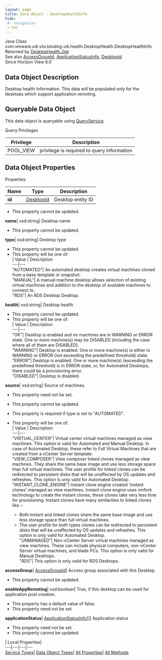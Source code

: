 ```yaml
---
layout: page
title: Data Object - DesktopHealthInfo
hide:
 #- navigation
 - toc
---
```






Java Class
    com.vmware.vdi.vlsi.binding.vdi.health.DesktopHealth.DesktopHealthInfo  
Returned by
     [DesktopHealth_Get](vdi.health.DesktopHealth.md#get)  
See also
     [AccessGroupId](vdi.entity.AccessGroupId.md), [ApplicationStatusInfo](vdi.health.DesktopHealth.ApplicationStatusInfo.md), [DesktopId](vdi.entity.DesktopId.md)  
Since 
    Horizon View 6.0

## Data Object Description 

Desktop health Information. This data will be populated only for the desktops which support application remoting. 

##  Queryable Data Object 

This data object is queryable using [QueryService](vdi.query.QueryService.md "QueryService"). 

Query Privileges 

Privilege |  Description   
---|---  
POOL_VIEW|  privilege is required to query information   
  


## Data Object Properties

Properties

Name |  Type |  Description   
---|---|---  
**id**| [DesktopId](vdi.entity.DesktopId.md)|  Desktop entity ID   


 * This property cannot be updated.

  
**name**|  xsd:string|  Desktop name   


 * This property cannot be updated.

  
**type**|  xsd:string|  Desktop type   


 * This property cannot be updated.
  * This property will be one of:  
|  Value |  Description   
---|---  
"AUTOMATED"| An automated desktop creates virtual machines cloned from a base template or snapshot.  
"MANUAL"| A manual machine desktop allows selection of existing virtual machines and addition to the desktop of available machines to connect to.  
"RDS"| An RDS Desktop Desktop.  

  
**health**|  xsd:string|  Desktop health   


 * This property cannot be updated.
  * This property will be one of:  
|  Value |  Description   
---|---  
"OK"| Desktop is enabled and no machines are in WARNING or ERROR state. One or more machine(s) may be DISABLED (including the case where all of them are DISABLED).  
"WARNING"| Desktop is enabled. One or more machine(s) is either in WARNING or ERROR (not exceeding the predefined threshold) state.  
"ERROR"| Desktop is enabled. One or more machine(s) (exceeding the predefined threshold) is in ERROR state, or, for Automated Desktops, there could be a provisioning error.  
"DISABLED"| Desktop is disabled.  

  
**source**|  xsd:string|  Source of machines.   


 * This property need not be set.
 * This property cannot be updated.
  * This property is required if type is set to "AUTOMATED".
  * This property will be one of:  
|  Value |  Description   
---|---  
"VIRTUAL_CENTER"| Virtual center virtual machines managed as view machines. This option is valid for Automated and Manual Desktop. In case of Automated Desktop, these refer to Full Virtual Machines that are created from a vCenter Server template.  
"VIEW_COMPOSER"| View composer linked clones managed as view machines. They share the same base image and use less storage space than full virtual machines. The user profile for linked clones can be redirected to persistent disks that will be unaffected by OS updates and refreshes. This option is only valid for Automated Desktop.  
"INSTANT_CLONE_ENGINE"| Instant clone engine created 'instant clones' managed as view machines. Instant clone engine uses vmfork technology to create the instant clones, these clones take very less time for provisioning. Instant clones have many similarities to linked clones like :-  

    * Both instant and linked clones share the same base image and use less storage space than full virtual machines.
    * The user profile for both types clones can be redirected to persistent disks that will be unaffected by OS updates and refreshes.
This option is only valid for Automated Desktop.  
"UNMANAGED"| Non-vCenter Server virtual machines managed as view machines. These can include physical computers, non-vCenter Server virtual machines, and blade PCs. This option is only valid for Manual Desktops.  
"RDS"| This option is only valid for RDS Desktops.  

  
**accessGroup**| [AccessGroupId](vdi.entity.AccessGroupId.md)|  Access group associated with this Desktop.   


 * This property cannot be updated.

  
**enableAppRemoting**|  xsd:boolean|  True, if this desktop can be used for application pool creation.   


  * This property has a default value of false.
 * This property need not be set.

  
**applicationStatus**| [ApplicationStatusInfo[]](vdi.health.DesktopHealth.ApplicationStatusInfo.md)|  Application status   


 * This property need not be set.
 * This property cannot be updated.

  
  
  
 | Local Properties|   
---|---|---|---  
[Service Types](index-mo_types.md)| [Data Object Types](index-do_types.md)| [All Properties](index-properties.md)| [All Methods](index-methods.md)  
  
  

